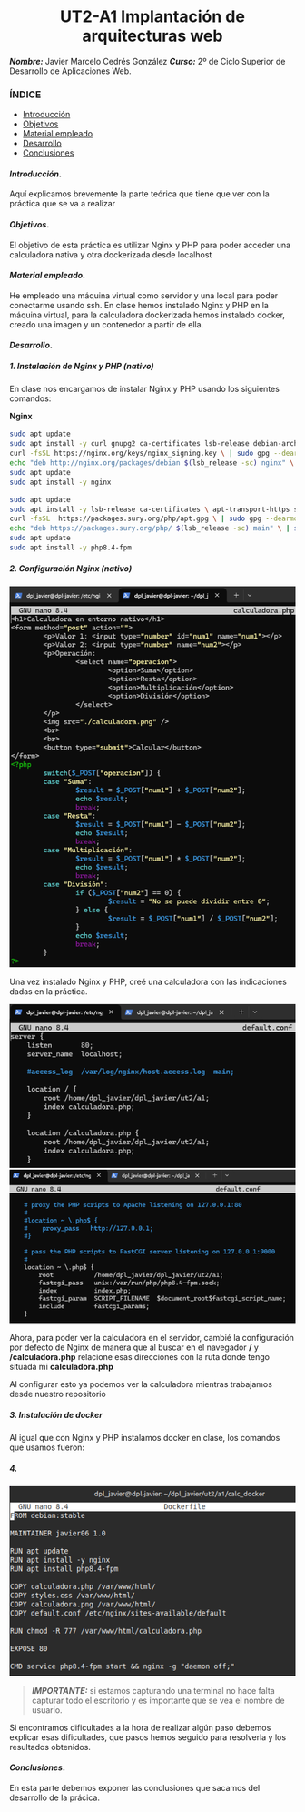 
<center>

# UT2-A1 Implantación de arquitecturas web


</center>

***Nombre:*** Javier Marcelo Cedrés González
***Curso:*** 2º de Ciclo Superior de Desarrollo de Aplicaciones Web.

### ÍNDICE

+ [Introducción](#id1)
+ [Objetivos](#id2)
+ [Material empleado](#id3)
+ [Desarrollo](#id4)
+ [Conclusiones](#id5)


#### ***Introducción***. <a name="id1"></a>

Aquí explicamos brevemente la parte teórica que tiene que ver con la práctica que se va a realizar

#### ***Objetivos***. <a name="id2"></a>

El objetivo de esta práctica es utilizar Nginx y PHP para poder acceder una calculadora nativa y otra dockerizada desde localhost

#### ***Material empleado***. <a name="id3"></a>

He empleado una máquina virtual como servidor y una local para poder conectarme usando ssh. En clase hemos instalado Nginx y PHP en la máquina virtual, para la calculadora dockerizada hemos instalado docker, creado una imagen y un contenedor a partir de ella.

#### ***Desarrollo***. <a name="id4"></a>

##### 1. Instalación de Nginx y PHP (nativo)

En clase nos encargamos de instalar Nginx y PHP usando los siguientes comandos:

**Nginx**
```bash
sudo apt update
sudo apt install -y curl gnupg2 ca-certificates lsb-release debian-archive-keyring
curl -fsSL https://nginx.org/keys/nginx_signing.key \ | sudo gpg --dearmor -o /etc/apt/trusted.gpg.d/nginx.gpg
echo "deb http://nginx.org/packages/debian $(lsb_release -sc) nginx" \ | sudo tee /etc/apt/sources.list.d/nginx.list > /dev/null
sudo apt update
sudo apt install -y nginx
```

```bash
sudo apt update
sudo apt install -y lsb-release ca-certificates \ apt-transport-https software-properties-common gnupg2
curl -fsSL  https://packages.sury.org/php/apt.gpg \ | sudo gpg --dearmor -o /etc/apt/trusted.gpg.d/sury.gpg
echo "deb https://packages.sury.org/php/ $(lsb_release -sc) main" \ | sudo tee /etc/apt/sources.list.d/sury-php.list
sudo apt update
sudo apt install -y php8.4-fpm
```

##### 2. Configuración Nginx (nativo)

<img src="./imgs/calculadoraPhp.png"/> 

Una vez instalado Nginx y PHP, creé una calculadora con las indicaciones dadas en la práctica.

<img src="./imgs/default-conf1.png"/>
<img src="./imgs/default-conf2.png"/>

Ahora, para poder ver la calculadora en el servidor, cambié la configuración por defecto de Nginx de manera que al buscar en el navegador **/** y **/calculadora.php** relacione esas direcciones con la ruta donde tengo situada mi **calculadora.php**

Al configurar esto ya podemos ver la calculadora mientras trabajamos desde nuestro repositorio 

##### 3. Instalación de docker

Al igual que con Nginx y PHP instalamos docker en clase, los comandos que usamos fueron:



##### 4. 

<img src="./imgs/DockerFile.png"/> 

> ***IMPORTANTE:*** si estamos capturando una terminal no hace falta capturar todo el escritorio y es importante que se vea el nombre de usuario.

Si encontramos dificultades a la hora de realizar algún paso debemos explicar esas dificultades, que pasos hemos seguido para resolverla y los resultados obtenidos.

#### ***Conclusiones***. <a name="id5"></a>

En esta parte debemos exponer las conclusiones que sacamos del desarrollo de la prácica.
